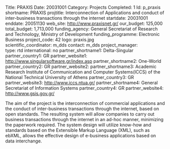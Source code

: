 Title: PRAXIS
Date:  20031001
Category: Projects
Completed: 1
Id: p_praxis
shortname: PRAXIS
projtitle: Interconnection of Applications and conduct of inter-business transactions through the internet
startdate: 20031001
enddate: 20051130
web_site: http://www.praxisnet.gr/
our_budget: 125,000
total_budget: 1,713,000
funding_agency: General Secretariat of Research and Technology, Ministry of Development
funding_programme: Electronic Business
project_code: 42
logo: praxis.jpg  
scientific_coordinator: m_dds
contact: m_dds
project_manager:  
type: rtd
international: no
partner_shortname1: Delta-Singular
partner_country1: GR
partner_website1: http://www.singularsoftware.gr/index.asp
partner_shortname2: One-World
partner_country2: GR
partner_website2:
partner_shortname3: Academic Research Institute of Communication and Computer Systems(ICCS) of the National Technical University of Athens
partner_country3: GR
partner_website3: http://www.iccs.ntua.gr/
partner_shortname4: General Secretariat of Information Systems
partner_country4: GR
partner_website4: http://www.gsis.gov.gr/

The aim of the project is the interconnection of commercial applications
and the conduct of inter-business transactions through the internet,
based on open standards. The resulting system will allow companies to
carry out business transactions through the internet in an ad-hoc
manner, minimizing the paperwork required. The system design will
utilize know-how and standards based on the Extensible Markup Language
(XML), such as ebXML, allows the effective design of e-business
applications based on data interchange.

